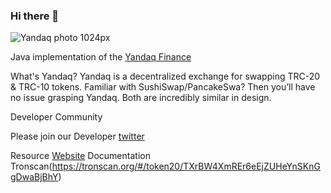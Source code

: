 ### Hi there 👋

![Yandaq photo 1024px](https://user-images.githubusercontent.com/75598505/102418491-0c0d4d80-4028-11eb-946b-abe9a816d427.jpg)

Java implementation of the [Yandaq Finance](yandaq.org)

What's Yandaq?
Yandaq is a decentralized exchange for swapping TRC-20 & TRC-10 tokens. Familiar with 
SushiSwap/PancakeSwa? Then you’ll have no issue grasping Yandaq. Both are incredibly 
similar in design.

Developer Community

Please join our Developer [twitter](https://twitter.com/yaf_foundation)


Resource
[Website](yandaq.org)
Documentation
Tronscan(https://tronscan.org/#/token20/TXrBW4XmREr6eEjZUHeYnSKnGgDwaBjBhY)
